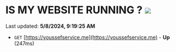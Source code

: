 # IS MY WEBSITE RUNNING ? [![](https://img.shields.io/static/v1?label=Sponsor&message=%E2%9D%A4&logo=GitHub&color=%23fe8e86)](https://github.com/sponsors/<username>)

Last updated: **5/8/2024, 9:19:25 AM**

- `GET` [https://youssefservice.me](https://youssefservice.me) - **Up** (247ms)

